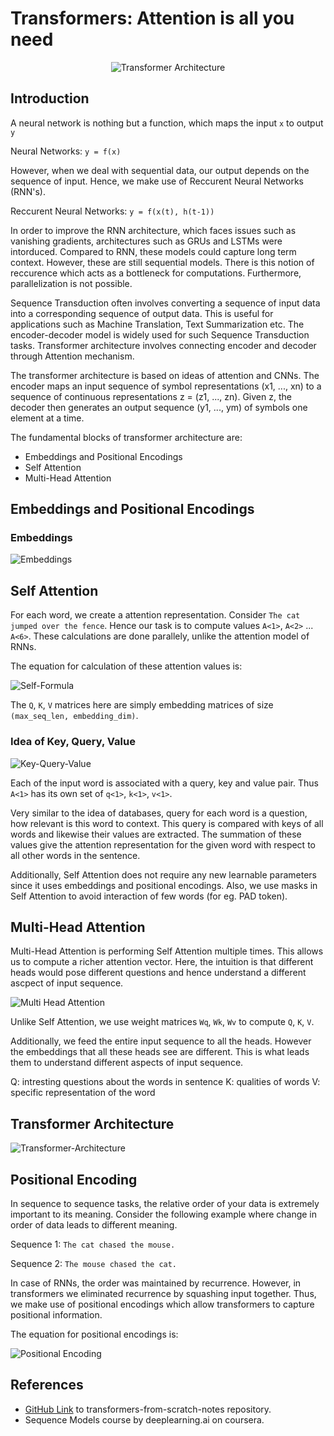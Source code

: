 # Transformers: Attention is all you need

<p align="center">
    <img src="../assets/Transformer-architecture.png" alt="Transformer Architecture">
</p>

## Introduction

A neural network is nothing but a function, which maps the input ```x``` to output ```y```

Neural Networks: ```y = f(x)```

However, when we deal with sequential data, our output depends on the sequence of input. Hence, we make use of Reccurent Neural Networks (RNN's).

Reccurent Neural Networks: ```y = f(x(t), h(t-1))```

In order to improve the RNN architecture, which faces issues such as vanishing gradients, architectures such as GRUs and LSTMs were intorduced. Compared to RNN, these models could capture long term context. However, these are still sequential models. There is this notion of reccurence which acts as a bottleneck for computations. Furthermore, parallelization is not possible. 

Sequence Transduction often involves converting a sequence of input data into a corresponding sequence of output data. This is useful for applications such as Machine Translation, Text Summarization etc. The encoder-decoder model is widely used for such Sequence Transduction tasks. Transformer architecture involves connecting encoder and decoder through Attention mechanism.

The transformer architecture is based on ideas of attention and CNNs. The encoder maps an input sequence of symbol representations (x1, ..., xn) to a sequence of continuous representations z = (z1, ..., zn). Given z, the decoder then generates an output sequence (y1, ..., ym) of symbols one element at a time.

The fundamental blocks of transformer architecture are:

* Embeddings and Positional Encodings
* Self Attention
* Multi-Head Attention

## Embeddings and Positional Encodings

### Embeddings

![Embeddings](../assets/Embeddings.png)

## Self Attention

For each word, we create a attention representation. Consider ```The cat jumped over the fence```. Hence our task is to compute values ```A<1>```, ```A<2>``` ... ```A<6>```. These calculations are done parallely, unlike the attention model of RNNs.

The equation for calculation of these attention values is:

<img src="../assets/Self-Formula.png" alt="Self-Formula">

The ```Q```, ```K```, ```V``` matrices here are simply embedding matrices of size ```(max_seq_len, embedding_dim)```.

### Idea of Key, Query, Value

<img src="../assets/Key-Query-Value.png" alt="Key-Query-Value">

Each of the input word is associated with a query, key and value pair. Thus ```A<1>``` has its own set of ```q<1>```, ```k<1>```, ```v<1>```.

Very similar to the idea of databases, query for each word is a question, how relevant is this word to context. This query is compared with keys of all words and likewise their values are extracted. The summation of these values give the attention representation for the given word with respect to all other words in the sentence.

Additionally, Self Attention does not require any new learnable parameters since it uses embeddings and positional encodings. Also, we use masks in Self Attention to avoid interaction of few words (for eg. PAD token).

## Multi-Head Attention

Multi-Head Attention is performing Self Attention multiple times. This allows us to compute a richer attention vector. Here, the intuition is that different heads would pose different questions and hence understand a different ascpect of input sequence.

<img src="../assets/Multi-Head Attention.jpg" alt="Multi Head Attention">

Unlike Self Attention, we use weight matrices ```Wq```, ```Wk```, ```Wv``` to compute ```Q```, ```K```, ```V```.

Additionally, we feed the entire input sequence to all the heads. However the embeddings that all these heads see are different. This is what leads them to understand different aspects of input sequence.

Q: intresting questions about the words in sentence
K: qualities of words 
V: specific representation of the word

## Transformer Architecture

<img src = "../assets/Transformer-architecture.png" alt = "Transformer-Architecture">

## Positional Encoding

In sequence to sequence tasks, the relative order of your data is extremely important to its meaning. Consider the following example where change in order of data leads to different meaning.

Sequence 1: ```The cat chased the mouse.```

Sequence 2: ```The mouse chased the cat.```

In case of RNNs, the order was maintained by recurrence. However, in transformers we eliminated recurrence by squashing input together. Thus, we make use of positional encodings which allow transformers to capture positional information.

The equation for positional encodings is: 

<img src = "../assets/Positional.png" alt = "Positional Encoding">

## References

* <a href="https://github.com/hkproj/transformer-from-scratch-notes/tree/main">GitHub Link</a> to transformers-from-scratch-notes repository.
* Sequence Models course by deeplearning.ai on coursera.